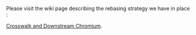Please visit the wiki page describing the rebasing strategy we have in place :

[Crosswalk and Downstream Chromium](#wiki/Downstream-Chromium).
